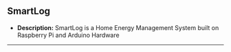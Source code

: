 SmartLog
---

- **Description:** SmartLog is a Home Energy Management System built on Raspberry Pi and Arduino Hardware

---


